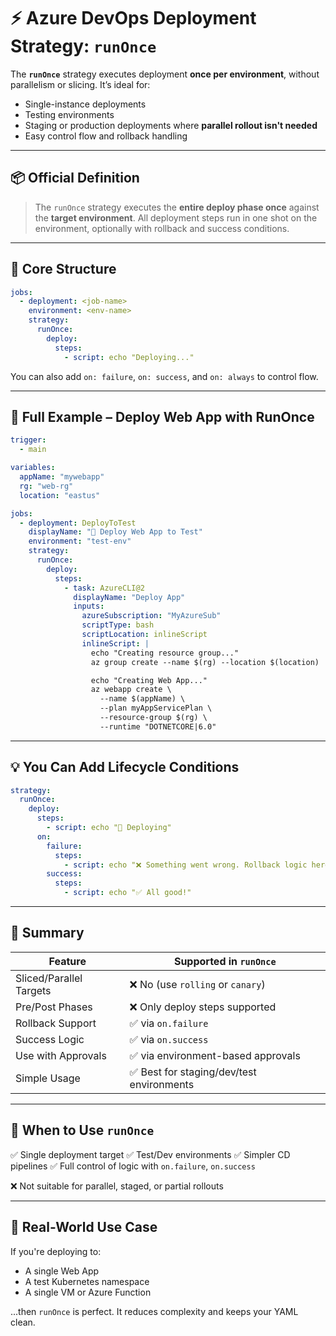 # ⚡ Azure DevOps Deployment Strategy: `runOnce`

The **`runOnce`** strategy executes deployment **once per environment**, without parallelism or slicing. It’s ideal for:

- Single-instance deployments
- Testing environments
- Staging or production deployments where **parallel rollout isn't needed**
- Easy control flow and rollback handling

---

## 📦 Official Definition

> The `runOnce` strategy executes the **entire deploy phase once** against the **target environment**. All deployment steps run in one shot on the environment, optionally with rollback and success conditions.

---

## 🧠 Core Structure

```yaml
jobs:
  - deployment: <job-name>
    environment: <env-name>
    strategy:
      runOnce:
        deploy:
          steps:
            - script: echo "Deploying..."
```

You can also add `on: failure`, `on: success`, and `on: always` to control flow.

---

## 🧱 Full Example – Deploy Web App with RunOnce

```yaml
trigger:
  - main

variables:
  appName: "mywebapp"
  rg: "web-rg"
  location: "eastus"

jobs:
  - deployment: DeployToTest
    displayName: "🚀 Deploy Web App to Test"
    environment: "test-env"
    strategy:
      runOnce:
        deploy:
          steps:
            - task: AzureCLI@2
              displayName: "Deploy App"
              inputs:
                azureSubscription: "MyAzureSub"
                scriptType: bash
                scriptLocation: inlineScript
                inlineScript: |
                  echo "Creating resource group..."
                  az group create --name $(rg) --location $(location)

                  echo "Creating Web App..."
                  az webapp create \
                    --name $(appName) \
                    --plan myAppServicePlan \
                    --resource-group $(rg) \
                    --runtime "DOTNETCORE|6.0"
```

---

## 💡 You Can Add Lifecycle Conditions

```yaml
strategy:
  runOnce:
    deploy:
      steps:
        - script: echo "🚀 Deploying"
      on:
        failure:
          steps:
            - script: echo "❌ Something went wrong. Rollback logic here."
        success:
          steps:
            - script: echo "✅ All good!"
```

---

## 📌 Summary

| Feature                 | Supported in `runOnce`                    |
| ----------------------- | ----------------------------------------- |
| Sliced/Parallel Targets | ❌ No (use `rolling` or `canary`)         |
| Pre/Post Phases         | ❌ Only deploy steps supported            |
| Rollback Support        | ✅ via `on.failure`                       |
| Success Logic           | ✅ via `on.success`                       |
| Use with Approvals      | ✅ via environment-based approvals        |
| Simple Usage            | ✅ Best for staging/dev/test environments |

---

## 🔧 When to Use `runOnce`

✅ Single deployment target
✅ Test/Dev environments
✅ Simpler CD pipelines
✅ Full control of logic with `on.failure`, `on.success`

❌ Not suitable for parallel, staged, or partial rollouts

---

## 🧩 Real-World Use Case

If you're deploying to:

- A single Web App
- A test Kubernetes namespace
- A single VM or Azure Function

...then `runOnce` is perfect. It reduces complexity and keeps your YAML clean.
